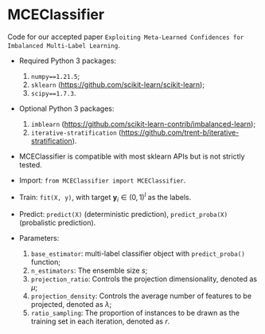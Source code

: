 # MCEClassifier

Code for our accepted paper `Exploiting Meta-Learned Confidences for Imbalanced Multi-Label Learning`.

* Required Python 3 packages:
    1. `numpy==1.21.5`;
    2. `sklearn` (https://github.com/scikit-learn/scikit-learn);
    3. `scipy==1.7.3`.

* Optional Python 3 packages: 
    1. `imblearn` (https://github.com/scikit-learn-contrib/imbalanced-learn);
    2. `iterative-stratification` (https://github.com/trent-b/iterative-stratification).

* MCEClassifier is compatible with most sklearn APIs but is not strictly tested.

* Import: `from MCEClassifier import MCEClassifier`.

* Train: `fit(X, y)`, with target $\textbf{y}_i \in (0, 1)^l$ as the labels. 

* Predict: `predict(X)` (deterministic prediction), `predict_proba(X)` (probalistic prediction).

* Parameters: 
    1. `base_estimator`: multi-label classifier object with `predict_proba()` function;
    2. `n_estimators`: The ensemble size $s$;
    3. `projection_ratio`: Controls the projection dimensionality, denoted as $\mu$;
    4. `projection_density`: Controls the average number of features to be projected, denoted as $\lambda$;
    5. `ratio_sampling`: The proportion of instances to be drawn as the training set in each iteration, denoted as $r$.
